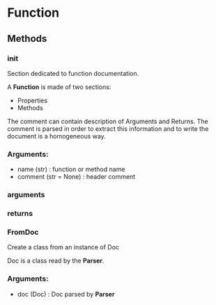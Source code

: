 # Function



## Methods

### __init__

Section dedicated to function documentation.

A **Function** is made of two sections:
- Properties
- Methods

The comment can contain description of Arguments and Returns.
The comment is parsed in order to extract this information and to
write the document is a homogeneous way.



### Arguments:
- name (str) : function or method name
- comment (str = None) : header comment


### arguments




### returns




### FromDoc

Create a class from an instance of Doc

Doc is a class read by the **Parser**.



### Arguments:
- doc (Doc) : Doc parsed by **Parser**





